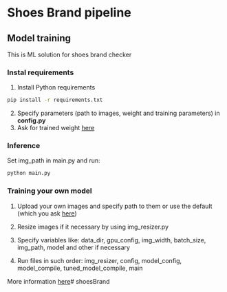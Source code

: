 # Shoes Brand pipeline

## Model training
This is ML solution for shoes brand checker

### Instal requirements
1. Install Python requirements
```bash
pip install -r requirements.txt
```
2. Specify parameters (path to images, weight and training parameters) in **config.py**
3. Ask for trained weight [here](https://t.me/ya_andy_ua)

### Inference
Set img_path in main.py and run:
```bash
python main.py
```

### Training your own model 
1. Upload your own images and specify path to them or use the default (which you ask [here](https://t.me/ya_andy_ua))

2. Resize images if it necessary by using img_resizer.py

3. Specify variables like: data_dir, gpu_config, img_width, batch_size, img_path, model and other if necessary

4. Run files in such order: img_resizer, config, model_config, model_compile, tuned_model_compile, main

More information [here](https://t.me/ya_andy_ua)# shoesBrand
